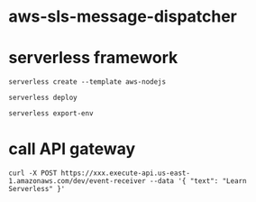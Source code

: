 # aws-sls-message-dispatcher

# serverless framework

`serverless create --template aws-nodejs`

`serverless deploy`

`serverless export-env`

# call API gateway

`curl -X POST https://xxx.execute-api.us-east-1.amazonaws.com/dev/event-receiver --data '{ "text": "Learn Serverless" }'`


